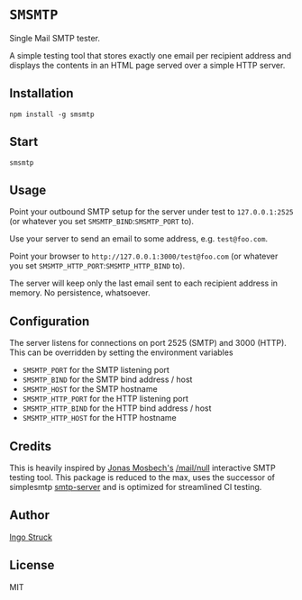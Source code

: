 # ``SMSMTP``
Single Mail SMTP tester.

A simple testing tool that stores exactly one email per recipient
address and displays the contents in an HTML page served over a
simple HTTP server.

## Installation
```
npm install -g smsmtp
```
## Start
```
smsmtp
```

## Usage
Point your outbound SMTP setup for the server under test to
`127.0.0.1:2525` (or whatever you set `SMSMTP_BIND`:`SMSMTP_PORT` to).

Use your server to send an email to some address, e.g. `test@foo.com`.

Point your browser to `http://127.0.0.1:3000/test@foo.com`
(or whatever you set `SMSMTP_HTTP_PORT`:`SMSMTP_HTTP_BIND` to).

The server will keep only the last email sent to each recipient
address in memory. No persistence, whatsoever.


## Configuration
The server listens for connections on port 2525 (SMTP) and 3000 (HTTP).
This can be overridden by setting the environment variables

- `SMSMTP_PORT` for the SMTP listening port
- `SMSMTP_BIND` for the SMTP bind address / host
- `SMSMTP_HOST` for the SMTP hostname
- `SMSMTP_HTTP_PORT` for the HTTP listening port
- `SMSMTP_HTTP_BIND` for the HTTP bind address / host
- `SMSMTP_HTTP_HOST` for the HTTP hostname

## Credits
This is heavily inspired by [Jonas Mosbech's](https://github.com/jmosbech)
[/mail/null](https://github.com/jmosbech/mail-null) interactive SMTP
testing tool. This package is reduced to the max, uses the successor of
simplesmtp [smtp-server](https://github.com/andris9/smtp-server) and is
optimized for streamlined CI testing.

## Author
[Ingo Struck](https://github.com/istr)

## License
MIT
